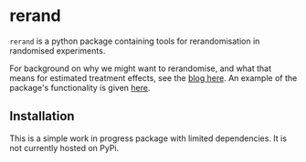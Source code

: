 # rerand

`rerand` is a python package containing tools for rerandomisation in randomised experiments.

For background on why we might want to rerandomise, and what that means for estimated treatment effects, see the [blog here](https://jackblundell.co.uk/posts/rerandomisation_p1/). An example of the package's functionality is given [here](https://github.com/jackblun/rerand/blob/develop/docs/examples/Example.ipynb).

## Installation

This is a simple work in progress package with limited dependencies. It is not currently hosted on PyPi.
